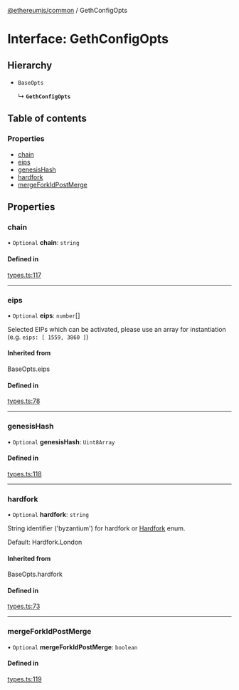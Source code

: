 [@ethereumjs/common](../README.md) / GethConfigOpts

# Interface: GethConfigOpts

## Hierarchy

- `BaseOpts`

  ↳ **`GethConfigOpts`**

## Table of contents

### Properties

- [chain](GethConfigOpts.md#chain)
- [eips](GethConfigOpts.md#eips)
- [genesisHash](GethConfigOpts.md#genesishash)
- [hardfork](GethConfigOpts.md#hardfork)
- [mergeForkIdPostMerge](GethConfigOpts.md#mergeforkidpostmerge)

## Properties

### chain

• `Optional` **chain**: `string`

#### Defined in

[types.ts:117](https://github.com/ethereumjs/ethereumjs-monorepo/blob/master/packages/common/src/types.ts#L117)

___

### eips

• `Optional` **eips**: `number`[]

Selected EIPs which can be activated, please use an array for instantiation
(e.g. `eips: [ 1559, 3860 ]`)

#### Inherited from

BaseOpts.eips

#### Defined in

[types.ts:78](https://github.com/ethereumjs/ethereumjs-monorepo/blob/master/packages/common/src/types.ts#L78)

___

### genesisHash

• `Optional` **genesisHash**: `Uint8Array`

#### Defined in

[types.ts:118](https://github.com/ethereumjs/ethereumjs-monorepo/blob/master/packages/common/src/types.ts#L118)

___

### hardfork

• `Optional` **hardfork**: `string`

String identifier ('byzantium') for hardfork or [Hardfork](../enums/Hardfork.md) enum.

Default: Hardfork.London

#### Inherited from

BaseOpts.hardfork

#### Defined in

[types.ts:73](https://github.com/ethereumjs/ethereumjs-monorepo/blob/master/packages/common/src/types.ts#L73)

___

### mergeForkIdPostMerge

• `Optional` **mergeForkIdPostMerge**: `boolean`

#### Defined in

[types.ts:119](https://github.com/ethereumjs/ethereumjs-monorepo/blob/master/packages/common/src/types.ts#L119)
